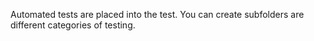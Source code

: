 Automated tests are placed into the test.  You can create subfolders are different categories of testing. 
